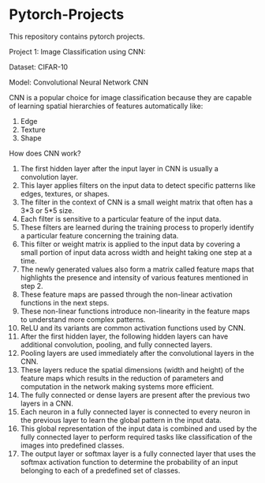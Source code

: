 # Pytorch-Projects
This repository contains pytorch projects.

Project 1: Image Classification using CNN:

Dataset: CIFAR-10 

Model: Convolutional Neural Network CNN

CNN is a popular choice for image classification because they are capable of learning spatial hierarchies of features automatically like:

1. Edge
2. Texture
3. Shape

How does CNN work?

1. The first hidden layer after the input layer in CNN is usually a convolution layer. 
2. This layer applies filters on the input data to detect specific patterns like edges, textures, or shapes. 
3. The filter in the context of CNN is a small weight matrix that often has a 3\*3 or 5*5 size. 
4. Each filter is sensitive to a particular feature of the input data.
5. These filters are learned during the training process to properly identify a particular feature concerning the training data.
6. This filter or weight matrix is applied to the input data by covering a small portion of input data across width and height taking one step at a time.
7. The newly generated values also form a matrix called feature maps that highlights the presence and intensity of various features mentioned in step 2. 
8. These feature maps are passed through the non-linear activation functions in the next steps. 
9. These non-linear functions introduce non-linearity in the feature maps to understand more complex patterns.
10. ReLU and its variants are common activation functions used by CNN.
11. After the first hidden layer, the following hidden layers can have additional convolution, pooling, and fully connected layers.
12. Pooling layers are used immediately after the convolutional layers in the CNN.
13. These layers reduce the spatial dimensions (width and height) of the feature maps which results in the reduction of parameters and computation in the network making systems more efficient.
14. The fully connected or dense layers are present after the previous two layers in a CNN.
15. Each neuron in a fully connected layer is connected to every neuron in the previous layer to learn the global pattern in the input data.
16. This global representation of the input data is combined and used by the fully connected layer to perform required tasks like classification of the images into predefined classes.
17. The output layer or softmax layer is a fully connected layer that uses the softmax activation function to determine the probability of an input belonging to each of a predefined set of classes.

